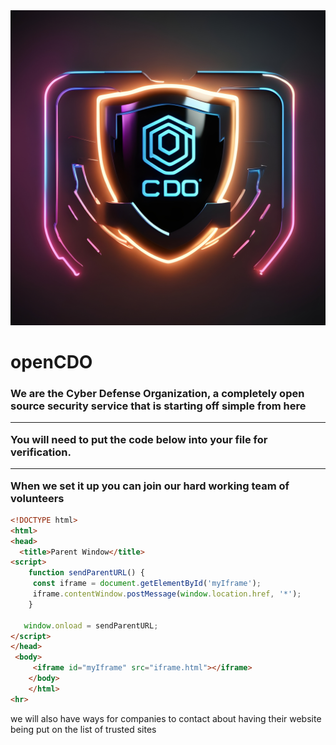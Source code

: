 <img src='ce820221-f15b-4062-b0e0-fc38a2de75a0.jpeg'>
<meta property=“og:image” content=“ce820221-f15b-4062-b0e0-fc38a2de75a0.jpeg ” /> 
<h1>openCDO</h1><h3>
 We are the Cyber Defense Organization, a completely open source security service that is starting off simple from here
 <hr>
You will need to put the code below into your file for verification.
 <hr>   
When we set it up you can join our hard working team of volunteers
</h3>

```html
<!DOCTYPE html>
<html>
<head>
  <title>Parent Window</title>
<script>
    function sendParentURL() {
     const iframe = document.getElementById('myIframe');
     iframe.contentWindow.postMessage(window.location.href, '*');
    }
    
   window.onload = sendParentURL;
</script>
</head>
 <body>
     <iframe id="myIframe" src="iframe.html"></iframe>
    </body>
    </html>
<hr>
```
we will also have ways for companies to contact about having their website being put on the list of trusted sites
